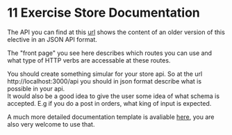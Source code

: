 # 11 Exercise Store Documentation

The API you can find at this [url](http://nodejs.clbo.dk/wp-json/) shows the content of an older version of this elective in an JSON API format.

The "front page" you see here describes which routes you can use and what type of HTTP verbs are accessable at these routes.

You should create something simular for your store api.
So at the url http://localhost:3000/api you should in json format describe what is possible in your api.    
It would also be a good idea to give the user some idea of what schema is accepted. E.g if you do a post in orders, what king of input is expected.

A much more detailed documentation template is avaliable [here](http://apidocjs.com/), you are also very welcome to use that.
